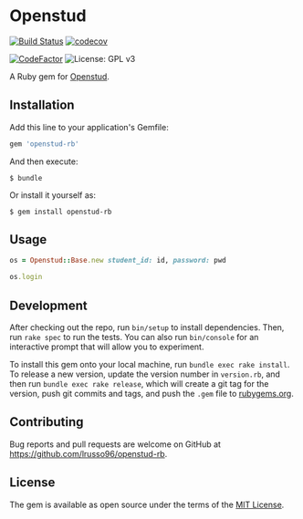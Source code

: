 # Openstud

[![Build Status](https://travis-ci.com/lrusso96/openstud-rb.svg?branch=master)](https://travis-ci.com/lrusso96/openstud-rb)
[![codecov](https://img.shields.io/codecov/c/github/lrusso96/openstud-rb.svg)](https://codecov.io/gh/lrusso96/openstud-rb)


[![CodeFactor](https://www.codefactor.io/repository/github/lrusso96/openstud-rb/badge)](https://www.codefactor.io/repository/github/lrusso96/openstud-rb)
![License: GPL v3](https://img.shields.io/badge/License-MIT-blue.svg)

A Ruby gem for [Openstud](https://github.com/LithiumSR/openstud_driver).

## Installation

Add this line to your application's Gemfile:

```ruby
gem 'openstud-rb'
```

And then execute:

    $ bundle

Or install it yourself as:

    $ gem install openstud-rb

## Usage

```ruby
os = Openstud::Base.new student_id: id, password: pwd

os.login
```

## Development

After checking out the repo, run `bin/setup` to install dependencies. Then, run `rake spec` to run the tests. You can also run `bin/console` for an interactive prompt that will allow you to experiment.

To install this gem onto your local machine, run `bundle exec rake install`. To release a new version, update the version number in `version.rb`, and then run `bundle exec rake release`, which will create a git tag for the version, push git commits and tags, and push the `.gem` file to [rubygems.org](https://rubygems.org).

## Contributing

Bug reports and pull requests are welcome on GitHub at https://github.com/lrusso96/openstud-rb.

## License

The gem is available as open source under the terms of the [MIT License](https://opensource.org/licenses/MIT).
